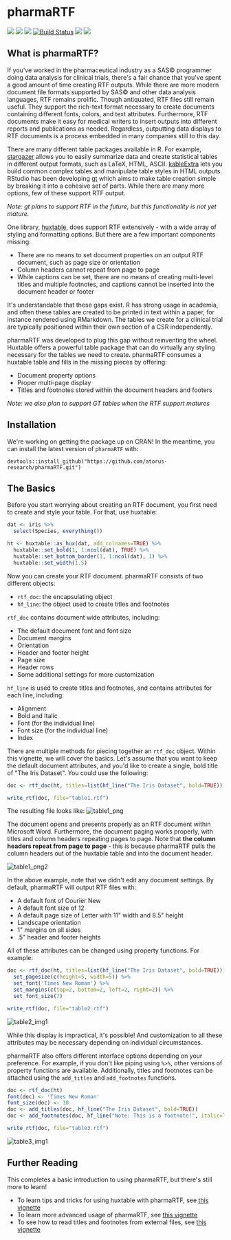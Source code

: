 # pharmaRTF 
[<img src="https://img.shields.io/badge/Slack-OSTCR-blue?style=flat&logo=slack">](https://ostinclinicalresearch.slack.com)
[<img src="https://img.shields.io/badge/Slack-RValidationHub-blue?style=flat&logo=slack">](https://RValidationHub.slack.com)
[<img src="https://img.shields.io/cran/v/pharmaRTF">](https://cran.r-project.org/package=pharmaRTF)
[![Build Status](https://travis-ci.com/atorus-research/pharmaRTF.svg?branch=master)](https://travis-ci.com/atorus-research/pharmaRTF)
[<img src="https://img.shields.io/codecov/c/github/atorus-research/pharmaRTF">](https://img.shields.io/codecov/c/github/atorus-research/pharmaRTF)
[<img src="https://img.shields.io/github/license/atorus-research/pharmaRTF">](https://github.com/atorus-research/pharmaRTF/blob/master/LICENSE)

## What is pharmaRTF? 

If you've worked in the pharmaceutical industry as a SAS&copy; programmer doing data analysis for clinical trials, there's a fair chance that you've spent a good amount of time creating RTF outputs. While there are more modern document file formats supported by SAS&copy; and other data analysis languages, RTF remains prolific. Though antiquated, RTF files still remain useful. They support the rich-text format necessary to create documents containing different fonts, colors, and text attributes. Furthermore, RTF documents make it easy for medical writers to insert outputs into different reports and publications as needed. Regardless, outputting data displays to RTF documents is a process embedded in many companies still to this day. 

There are many different table packages available in R. For example, [stargazer](https://cran.r-project.org/package=stargazer) allows you to easily summarize data and create statistical tables in different output formats, such as LaTeX, HTML, ASCII. [kableExtra](https://haozhu233.github.io/kableExtra/awesome_table_in_html.html) lets you build common complex tables and manipulate table styles in HTML outputs. RStudio has been developing [gt](https://github.com/rstudio/gt) which aims to make table creation simple by breaking it into a cohesive set of parts. While there are many more options, few of these support RTF output. 


_Note: gt plans to support RTF in the future, but this functionality is not yet mature._

One library, [huxtable](https://hughjonesd.github.io/huxtable/), does support RTF extensively - with a wide array of styling and formatting options. But there are a few important components missing:

- There are no means to set document properties on an output RTF document, such as page size or orientation
- Column headers cannot repeat from page to page
- While captions can be set, there are no means of creating multi-level titles and multiple footnotes, and captions cannot be inserted into the document header or footer

It's understandable that these gaps exist. R has strong usage in academia, and often these tables are created to be printed in text within a paper, for instance rendered using RMarkdown. The tables we create for a clinical trial are typically positioned within their own section of a CSR independently. 

pharmaRTF was developed to plug this gap without reinventing the wheel. Huxtable offers a powerful table package that can do virtually any styling necessary for the tables we need to create. pharmaRTF consumes a huxtable table and fills in the missing pieces by offering:

- Document property options
- Proper multi-page display
- Titles and footnotes stored within the document headers and footers

_Note: we also plan to support GT tables when the RTF support matures_

## Installation

We're working on getting the package up on CRAN! In the meantime, you can install the latest version of `pharmaRTF` with:

```
devtools::install_github("https://github.com/atorus-research/pharmaRTF.git")
```

## The Basics

Before you start worrying about creating an RTF document, you first need to create and style your table. For that, use huxtable:

```r
dat <- iris %>% 
  select(Species, everything())

ht <- huxtable::as_hux(dat, add_colnames=TRUE) %>% 
  huxtable::set_bold(1, 1:ncol(dat), TRUE) %>% 
  huxtable::set_bottom_border(1, 1:ncol(dat), 1) %>% 
  huxtable::set_width(1.5)
```

Now you can create your RTF document. pharmaRTF consists of two different objects:

- `rtf_doc`: the encapsulating object
- `hf_line`: the object used to create titles and footnotes

`rtf_doc` contains document wide attributes, including:

- The default document font and font size
- Document margins
- Orientation
- Header and footer height
- Page size
- Header rows
- Some additional settings for more customization

`hf_line` is used to create titles and footnotes, and contains attributes for each line, including:

- Alignment
- Bold and Italic
- Font (for the individual line)
- Font size (for the individual line)
- Index

There are multiple methods for piecing together an `rtf_doc` object. Within this vignette, we will cover the basics. Let's assume that you want to keep the default document attributes, and you'd like to create a single, bold title of "The Iris Dataset". You could use the following:

```r
doc <- rtf_doc(ht, titles=list(hf_line("The Iris Dataset", bold=TRUE)))

write_rtf(doc, file="table1.rtf")

```

The resulting file looks like:
![table1_png](https://raw.githubusercontent.com/atorus-research/pharmaRTF/master/vignettes/table1_img1.png)

The document opens and presents properly as an RTF document within Microsoft Word. Furthermore, the document paging works properly, with titles and column headers repeating pages to page. Note that **the column headers repeat from page to page** - this is because pharmaRTF pulls the column headers out of the huxtable table and into the document header. 

![table1_png2](https://raw.githubusercontent.com/atorus-research/pharmaRTF/master/vignettes/table1_img2.png)


In the above example, note that we didn't edit any document settings. By default, pharmaRTF will output RTF files with:

- A default font of Courier New
- A default font size of 12
- A default page size of Letter with 11" width and 8.5" height
- Landscape orientation
- 1" margins on all sides
- .5" header and footer heights

All of these attributes can be changed using property functions. For example:

```r
doc <- rtf_doc(ht, titles=list(hf_line("The Iris Dataset", bold=TRUE))) %>% 
  set_pagesize(c(height=5, width=5)) %>% 
  set_font('Times New Roman') %>% 
  set_margins(c(top=2, bottom=2, left=2, right=2)) %>% 
  set_font_size(7)

write_rtf(doc, file="table2.rtf")
```

![table2_img1](https://raw.githubusercontent.com/atorus-research/pharmaRTF/master/vignettes/table2_img1.png)


While this display is impractical, it's possible! And customization to all these attributes may be necessary depending on individual circumstances. 

pharmaRTF also offers different interface options depending on your preference. For example, if you don't like piping using `%>%`, other versions of property functions are available. Additionally, titles and footnotes can be attached using the `add_titles` and `add_footnotes` functions.

```r
doc <- rtf_doc(ht)
font(doc) <- 'Times New Roman'
font_size(doc) <- 10
doc <- add_titles(doc, hf_line("The Iris Dataset", bold=TRUE))
doc <- add_footnotes(doc, hf_line("Note: This is a footnote!", italic=TRUE, align='left'))

write_rtf(doc, file="table3.rtf")
```

![table3_img1](https://raw.githubusercontent.com/atorus-research/pharmaRTF/master/vignettes/table3_img1.png)

## Further Reading

This completes a basic introduction to using pharmaRTF, but there's still more to learn!

- To learn tips and tricks for using huxtable with pharmaRTF, see [this vignette](https://atorus-research.github.io/huxtable_tips.html)
- To learn more advanced usage of pharmaRTF, see [this vignette](https://atorus-research.github.io/advanced_usage.html)
- To see how to read titles and footnotes from external files, see [this vignette](https://atorus-research.github.io/tf_from_file.html)
